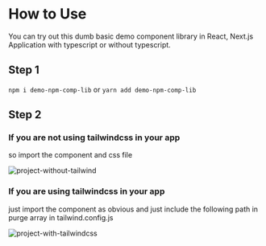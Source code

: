 # How to Use

You can try out this dumb basic demo component library in React, Next.js Application with typescript or without typescript.

## Step 1
`npm i demo-npm-comp-lib`
or
`yarn add demo-npm-comp-lib`

## Step 2 

### If you are not using tailwindcss in your app
so import the component and css file

![project-without-tailwind](https://user-images.githubusercontent.com/50915748/142381902-8709d86d-af8c-4f98-901b-833df0078a2d.png)

### If you are using tailwindcss in your app
just import the component as obvious and just include the following path in purge array in tailwind.config.js

![project-with-tailwindcss](https://user-images.githubusercontent.com/50915748/142383045-7baac6fb-318b-4e49-8b74-cf996af6912f.png)
